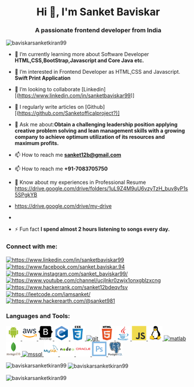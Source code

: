 <h1 align="center">Hi 👋, I'm Sanket Baviskar</h1>
<h3 align="center">A passionate frontend developer from India</h3>

<p align="left"> <img src="https://komarev.com/ghpvc/?username=baviskarsanketkiran99&label=Profile%20views&color=0e75b6&style=flat" alt="baviskarsanketkiran99" /> </p>

- 🌱 I’m currently learning more about Software Developer **HTML,CSS,BootStrap,Javascript and Core Java etc.**

- 💙 I’m interested in Frontend Developer as HTML,CSS and Javascript. **Swift Print Application**

- 💞️ I’m looking to collaborate [Linkedin][(https://www.linkedin.com/in/sanketbaviskar99)]

- 📝 I regularly write articles on [Github] [(https://github.com/Sanketofficalproject?)]

- 💬 Ask me about:**Obtain a challenging leadership position applying creative problem solving and lean management skills with a growing company to achieve optimum utilization of its resources and maximum profits.**

- 📫 How to reach me **sanket12b@gmail.com** 
- 📫 How to reach me **+91-7083705750**

- 📄 Know about my experiences in Professional Resume https://drive.google.com/drive/folders/1uL9Z4M9uU6vzyTzH_buv8yP1s5SPgkYB
- https://drive.google.com/drive/my-drive
-
- ⚡ Fun fact **I spend almost 2 hours listening to songs every day.**

<h3 align="left">Connect with me:</h3>
<p align="left">
<a href="https://linkedin.com/in/https://www.linkedin.com/in/sanketbaviskar99" target="blank"><img align="center" src="https://raw.githubusercontent.com/rahuldkjain/github-profile-readme-generator/master/src/images/icons/Social/linked-in-alt.svg" alt="https://www.linkedin.com/in/sanketbaviskar99" height="30" width="40" /></a>
<a href="https://fb.com/https://www.facebook.com/sanket.baviskar.94" target="blank"><img align="center" src="https://raw.githubusercontent.com/rahuldkjain/github-profile-readme-generator/master/src/images/icons/Social/facebook.svg" alt="https://www.facebook.com/sanket.baviskar.94" height="30" width="40" /></a>
<a href="https://instagram.com/https://www.instagram.com/sanket_baviskar99/" target="blank"><img align="center" src="https://raw.githubusercontent.com/rahuldkjain/github-profile-readme-generator/master/src/images/icons/Social/instagram.svg" alt="https://www.instagram.com/sanket_baviskar99/" height="30" width="40" /></a>
<a href="https://www.youtube.com/c/https://www.youtube.com/channel/ucjlnkr0zwjx1onxgblzxcng" target="blank"><img align="center" src="https://raw.githubusercontent.com/rahuldkjain/github-profile-readme-generator/master/src/images/icons/Social/youtube.svg" alt="https://www.youtube.com/channel/ucjlnkr0zwjx1onxgblzxcng" height="30" width="40" /></a>
<a href="https://www.hackerrank.com/https://www.hackerrank.com/sanket12bdeqvfsv" target="blank"><img align="center" src="https://raw.githubusercontent.com/rahuldkjain/github-profile-readme-generator/master/src/images/icons/Social/hackerrank.svg" alt="https://www.hackerrank.com/sanket12bdeqvfsv" height="30" width="40" /></a>
<a href="https://www.leetcode.com/https://leetcode.com/iamsanket/" target="blank"><img align="center" src="https://raw.githubusercontent.com/rahuldkjain/github-profile-readme-generator/master/src/images/icons/Social/leet-code.svg" alt="https://leetcode.com/iamsanket/" height="30" width="40" /></a>
<a href="https://www.hackerearth.com/https://www.hackerearth.com/@sanket981" target="blank"><img align="center" src="https://raw.githubusercontent.com/rahuldkjain/github-profile-readme-generator/master/src/images/icons/Social/hackerearth.svg" alt="https://www.hackerearth.com/@sanket981" height="30" width="40" /></a>
</p>

<h3 align="left">Languages and Tools:</h3>
<p align="left"> <a href="https://developer.android.com" target="_blank" rel="noreferrer"> <img src="https://raw.githubusercontent.com/devicons/devicon/master/icons/android/android-original-wordmark.svg" alt="android" width="40" height="40"/> </a> <a href="https://aws.amazon.com" target="_blank" rel="noreferrer"> <img src="https://raw.githubusercontent.com/devicons/devicon/master/icons/amazonwebservices/amazonwebservices-original-wordmark.svg" alt="aws" width="40" height="40"/> </a> <a href="https://getbootstrap.com" target="_blank" rel="noreferrer"> <img src="https://raw.githubusercontent.com/devicons/devicon/master/icons/bootstrap/bootstrap-plain-wordmark.svg" alt="bootstrap" width="40" height="40"/> </a> <a href="https://www.cprogramming.com/" target="_blank" rel="noreferrer"> <img src="https://raw.githubusercontent.com/devicons/devicon/master/icons/c/c-original.svg" alt="c" width="40" height="40"/> </a> <a href="https://www.w3schools.com/css/" target="_blank" rel="noreferrer"> <img src="https://raw.githubusercontent.com/devicons/devicon/master/icons/css3/css3-original-wordmark.svg" alt="css3" width="40" height="40"/> </a> <a href="https://git-scm.com/" target="_blank" rel="noreferrer"> <img src="https://www.vectorlogo.zone/logos/git-scm/git-scm-icon.svg" alt="git" width="40" height="40"/> </a> <a href="https://www.w3.org/html/" target="_blank" rel="noreferrer"> <img src="https://raw.githubusercontent.com/devicons/devicon/master/icons/html5/html5-original-wordmark.svg" alt="html5" width="40" height="40"/> </a> <a href="https://www.java.com" target="_blank" rel="noreferrer"> <img src="https://raw.githubusercontent.com/devicons/devicon/master/icons/java/java-original.svg" alt="java" width="40" height="40"/> </a> <a href="https://developer.mozilla.org/en-US/docs/Web/JavaScript" target="_blank" rel="noreferrer"> <img src="https://raw.githubusercontent.com/devicons/devicon/master/icons/javascript/javascript-original.svg" alt="javascript" width="40" height="40"/> </a> <a href="https://www.linux.org/" target="_blank" rel="noreferrer"> <img src="https://raw.githubusercontent.com/devicons/devicon/master/icons/linux/linux-original.svg" alt="linux" width="40" height="40"/> </a> <a href="https://www.mathworks.com/" target="_blank" rel="noreferrer"> <img src="https://upload.wikimedia.org/wikipedia/commons/2/21/Matlab_Logo.png" alt="matlab" width="40" height="40"/> </a> <a href="https://www.mongodb.com/" target="_blank" rel="noreferrer"> <img src="https://raw.githubusercontent.com/devicons/devicon/master/icons/mongodb/mongodb-original-wordmark.svg" alt="mongodb" width="40" height="40"/> </a> <a href="https://www.microsoft.com/en-us/sql-server" target="_blank" rel="noreferrer"> <img src="https://www.svgrepo.com/show/303229/microsoft-sql-server-logo.svg" alt="mssql" width="40" height="40"/> </a> <a href="https://www.mysql.com/" target="_blank" rel="noreferrer"> <img src="https://raw.githubusercontent.com/devicons/devicon/master/icons/mysql/mysql-original-wordmark.svg" alt="mysql" width="40" height="40"/> </a> <a href="https://nodejs.org" target="_blank" rel="noreferrer"> <img src="https://raw.githubusercontent.com/devicons/devicon/master/icons/nodejs/nodejs-original-wordmark.svg" alt="nodejs" width="40" height="40"/> </a> <a href="https://www.oracle.com/" target="_blank" rel="noreferrer"> <img src="https://raw.githubusercontent.com/devicons/devicon/master/icons/oracle/oracle-original.svg" alt="oracle" width="40" height="40"/> </a> <a href="https://www.photoshop.com/en" target="_blank" rel="noreferrer"> <img src="https://raw.githubusercontent.com/devicons/devicon/master/icons/photoshop/photoshop-line.svg" alt="photoshop" width="40" height="40"/> </a> <a href="https://www.postgresql.org" target="_blank" rel="noreferrer"> <img src="https://raw.githubusercontent.com/devicons/devicon/master/icons/postgresql/postgresql-original-wordmark.svg" alt="postgresql" width="40" height="40"/> </a> </p>

<p><img align="left" src="https://github-readme-stats.vercel.app/api/top-langs?username=baviskarsanketkiran99&show_icons=true&locale=en&layout=compact" alt="baviskarsanketkiran99" /></p>

<p>&nbsp;<img align="center" src="https://github-readme-stats.vercel.app/api?username=baviskarsanketkiran99&show_icons=true&locale=en" alt="baviskarsanketkiran99" /></p>

<p><img align="center" src="https://github-readme-streak-stats.herokuapp.com/?user=baviskarsanketkiran99&" alt="baviskarsanketkiran99" /></p>
